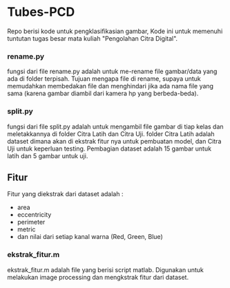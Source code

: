 # Tubes-PCD
Repo berisi kode untuk pengklasifikasian gambar, Kode ini untuk memenuhi tuntutan tugas besar mata kuliah "Pengolahan Citra Digital".

### rename.py
fungsi dari file rename.py adalah untuk me-rename file gambar/data yang ada di folder terpisah. Tujuan mengapa file di rename, supaya untuk memudahkan membedakan file dan menghindari jika ada nama file yang sama (karena gambar diambil dari kamera hp yang berbeda-beda).

### split.py
fungsi dari file split.py adalah untuk mengambil file gambar di tiap kelas dan meletakkannya di folder Citra Latih dan Citra Uji. folder Citra Latih adalah dataset dimana akan di ekstrak fitur nya untuk pembuatan model, dan Citra Uji untuk keperluan testing. Pembagian dataset adalah 15 gambar untuk latih dan 5 gambar untuk uji.

## Fitur
Fitur yang diekstrak dari dataset adalah :
- area
- eccentricity
- perimeter
- metric
- dan nilai dari setiap kanal warna (Red, Green, Blue)

### ekstrak_fitur.m
ekstrak_fitur.m adalah file yang berisi script matlab. Digunakan untuk melakukan image processing dan mengkstrak fitur dari dataset.

